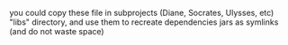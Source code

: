you could copy these file in subprojects (Diane, Socrates, Ulysses, etc) "libs" directory, and use them to recreate dependencies jars as symlinks (and do not waste space)
